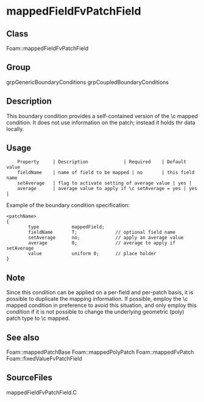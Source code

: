 # mappedFieldFvPatchField 
## Class
Foam::mappedFieldFvPatchField

## Group
grpGenericBoundaryConditions grpCoupledBoundaryConditions

## Description
This boundary condition provides a self-contained version of the \c mapped
condition.  It does not use information on the patch; instead it holds
thr data locally.

## Usage

        Property     | Description             | Required    | Default value
        fieldName    | name of field to be mapped | no       | this field name
        setAverage   | flag to activate setting of average value | yes |
        average      | average value to apply if \c setAverage = yes | yes |


Example of the boundary condition specification:
```
<patchName>
{
        type            mappedField;
        fieldName       T;              // optional field name
        setAverage      no;             // apply an average value
        average         0;              // average to apply if setAverage
        value           uniform 0;      // place holder
}
```

## Note
Since this condition can be applied on a per-field and per-patch basis,
it is possible to duplicate the mapping information.  If possible, employ
the \c mapped condition in preference to avoid this situation, and only
employ this condition if it is not possible to change the underlying
geometric (poly) patch type to \c mapped.

## See also
Foam::mappedPatchBase
Foam::mappedPolyPatch
Foam::mappedFvPatch
Foam::fixedValueFvPatchField

## SourceFiles
mappedFieldFvPatchField.C

